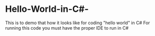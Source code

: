 # Hello-World-in-C#-
This is to demo that how it looks like for coding "hello world" in C#
For running this code you must have the proper IDE to run in C#  
